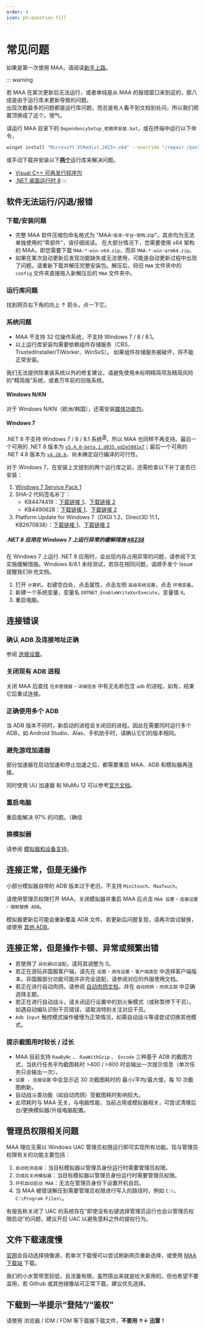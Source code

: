 ```yaml
---
order: 4
icon: ph:question-fill
---
```


# 常见问题

如果是第一次使用 MAA，请阅读[新手上路](./newbie.md)。

::: warning

若 MAA 在某次更新后无法运行，或者单纯是从 MAA 的报错窗口来到这的，那八成是由于运行库未更新导致的问题。  
出现次数最多的问题都是运行库问题，而总是有人看不到文档到处问，所以我们把置顶换成了这个。很气。

请运行 MAA 目录下的 `DependencySetup_依赖库安装.bat`，或在终端中运行以下命令，

```sh
winget install "Microsoft.VCRedist.2015+.x64" --override "/repair /passive /norestart" --force --uninstall-previous --accept-package-agreements && winget install "Microsoft.DotNet.DesktopRuntime.8" --override "/repair /passive /norestart" --force --uninstall-previous --accept-package-agreements
```

或手动下载并安装以下<u>**两个**</u>运行库来解决问题。

- [Visual C++ 可再发行程序包](https://aka.ms/vs/17/release/vc_redist.x64.exe)
- [.NET 桌面运行时 8](https://aka.ms/dotnet/8.0/windowsdesktop-runtime-win-x64.exe)
:::

## 软件无法运行/闪退/报错

### 下载/安装问题

- 完整 MAA 软件压缩包命名格式为 "MAA-`版本`-`平台`-`架构`.zip"，其余均为无法单独使用的“零部件”，请仔细阅读。
  在大部分情况下，您需要使用 x64 架构的 MAA，即您需要下载 `MAA-*-win-x64.zip`，而非 `MAA-*-win-arm64.zip`。
- 如果在某次自动更新后发现功能缺失或无法使用，可能是自动更新过程中出现了问题。请重新下载并解压完整安装包。解压后，将旧 `MAA` 文件夹中的 `config` 文件夹直接拖入新解压后的 `MAA` 文件夹中。

### 运行库问题

找到网页右下角的向上 ↑ 箭头，点一下它。

### 系统问题

- MAA 不支持 32 位操作系统，不支持 Windows 7 / 8 / 8.1。
- 以上运行库安装均需要依赖组件存储服务（CBS、TrustedInstaller/TiWorker、WinSxS）。
  如果组件存储服务被破坏，将不能正常安装。

我们无法提供除重装系统以外的修复建议，请避免使用未标明精简项及精简风险的“精简版”系统，或者万年前的旧版系统。

#### Windows N/KN

对于 Windows N/KN（欧洲/韩国），还需安装[媒体功能包](https://support.microsoft.com/zh-cn/topic/c1c6fffa-d052-8338-7a79-a4bb980a700a)。

#### Windows 7

.NET 8 不支持 Windows 7 / 8 / 8.1 系统<sup>[源](https://github.com/dotnet/core/issues/7556)</sup>，所以 MAA 也同样不再支持。最后一个可用的 .NET 8 版本为 [`v5.4.0-beta.1.d035.gd2e5001e7`](https://github.com/MaaAssistantArknights/MaaRelease/releases/tag/v5.4.0-beta.1.d035.gd2e5001e7)；最后一个可用的 .NET 4.8 版本为 [`v4.28.8`](https://github.com/MaaAssistantArknights/MaaAssistantArknights/releases/tag/v4.28.8)。尚未确定自行编译的可行性。

对于 Windows 7，在安装上文提到的两个运行库之前，还需检查以下补丁是否已安装：

1. [Windows 7 Service Pack 1](https://support.microsoft.com/zh-cn/windows/b3da2c0f-cdb6-0572-8596-bab972897f61)
2. SHA-2 代码签名补丁：
   - KB4474419：[下载链接 1](https://catalog.s.download.windowsupdate.com/c/msdownload/update/software/secu/2019/09/windows6.1-kb4474419-v3-x64_b5614c6cea5cb4e198717789633dca16308ef79c.msu)、[下载链接 2](http://download.windowsupdate.com/c/msdownload/update/software/secu/2019/09/windows6.1-kb4474419-v3-x64_b5614c6cea5cb4e198717789633dca16308ef79c.msu)
   - KB4490628：[下载链接 1](https://catalog.s.download.windowsupdate.com/c/msdownload/update/software/secu/2019/03/windows6.1-kb4490628-x64_d3de52d6987f7c8bdc2c015dca69eac96047c76e.msu)、[下载链接 2](http://download.windowsupdate.com/c/msdownload/update/software/secu/2019/03/windows6.1-kb4490628-x64_d3de52d6987f7c8bdc2c015dca69eac96047c76e.msu)
3. Platform Update for Windows 7（DXGI 1.2、Direct3D 11.1，KB2670838）：[下载链接 1](https://catalog.s.download.windowsupdate.com/msdownload/update/software/ftpk/2013/02/windows6.1-kb2670838-x64_9f667ff60e80b64cbed2774681302baeaf0fc6a6.msu)、[下载链接 2](http://download.windowsupdate.com/msdownload/update/software/ftpk/2013/02/windows6.1-kb2670838-x64_9f667ff60e80b64cbed2774681302baeaf0fc6a6.msu)

##### .NET 8 应用在 Windows 7 上运行异常的缓解措施 [#8238](https://github.com/MaaAssistantArknights/MaaAssistantArknights/issues/8238)

在 Windows 7 上运行 .NET 8 应用时，会出现内存占用异常的问题，请参阅下文实施缓解措施。Windows 8/8.1 未经测试，若存在相同问题，请顺手发个 Issue 提醒我们补充文档。

1. 打开 `计算机`，右键空白处，点击属性，点击左侧 `高级系统设置`，点击 `环境变量`。
2. 新建一个系统变量，变量名 `DOTNET_EnableWriteXorExecute`，变量值 `0`。
3. 重启电脑。

## 连接错误

### 确认 ADB 及连接地址正确

参阅 [连接设置](./connection.md)。

### 关闭现有 ADB 进程

关闭 MAA 后查找 `任务管理器` - `详细信息` 中有无名称包含 `adb` 的进程，如有，结束它后重试连接。

### 正确使用多个 ADB

当 ADB 版本不同时，新启动的进程会关闭旧的进程。因此在需要同时运行多个 ADB，如 Android Studio、Alas、手机助手时，请确认它们的版本相同。

### 避免游戏加速器

部分加速器在启动加速和停止加速之后，都需要重启 MAA、ADB 和模拟器再连接。

同时使用 UU 加速器 和 MuMu 12 可以参考[官方文档](https://mumu.163.com/help/20240321/35047_1144608.html)。

### 重启电脑

重启能解决 97% 的问题。（确信

### 换模拟器

请参阅 [模拟器和设备支持](./device/)。

## 连接正常，但是无操作

小部分模拟器自带的 ADB 版本过于老旧，不支持 `Minitouch`、`MaaTouch`。

请使用管理员权限打开 MAA，关闭模拟器并重启 MAA 后点击 `MAA 设置` - `连接设置` - `强制替换 ADB`。

模拟器更新后可能会重新覆盖 ADB 文件。若更新后问题复现，请再次尝试替换，或使用 [其他 ADB](./connection.md#使用谷歌提供的-adb)。

## 连接正常，但是操作卡顿、异常或频繁出错

- 若使用了 `异形屏UI适配`，请将其调整为 0。
- 若正在游玩非国服客户端，请先在 `设置` - `游戏设置` - `客户端类型` 中选择客户端版本。非国服部分功能可能并非完全适配，请参阅对应的外服使用文档。
- 若正在进行自动肉鸽，请参阅 [自动肉鸽文档](./introduction/integrated-strategy.md)，并在 `自动肉鸽` - `肉鸽主题` 中正确选择主题。
- 若正在进行自动战斗，请关闭运行设置中的划火柴模式（或称暂停下干员）。如遇自动编队识别干员错误，请取消特别关注对应干员。
- `Adb Input` 触控模式操作缓慢为正常情况，如需自动战斗等请尝试切换其他模式。

### 提示截图用时较长 / 过长

- MAA 目前支持 `RawByNc` 、 `RawWithGzip` 、 `Encode` 三种基于 ADB 的截图方式，当执行任务平均截图耗时 >400 / >800 时会输出一次提示信息（单次任务只会输出一次）。
- `设置 - 连接设置` 中会显示近 30 次截图耗时的 最小/平均/最大值，每 10 次截图刷新。
- 自动战斗类功能（如自动肉鸽）受截图耗时影响较大。
- 此项耗时与 MAA 无关，与电脑性能、当前占用或模拟器相关，可尝试清理后台/更换模拟器/升级电脑配置。

## 管理员权限相关问题

MAA 理应无需以 Windows UAC 管理员权限运行即可实现所有功能。现与管理员权限有关的功能主要包括：

1. `自动检测连接`：当目标模拟器以管理员身份运行时需要管理员权限。
2. `完成后关闭模拟器`：当目标模拟器以管理员身份运行时需要管理员权限。
3. `开机自动启动 MAA`：无法在管理员身份下设置开机自启。
4. 当 MAA 被错误解压到需要管理员权限进行写入的路径时，例如 `C:\`、`C:\Program Files\`。

有报告称关闭了 UAC 的系统存在“即使没有右键选择管理员运行也会以管理员权限启动”的问题，建议开启 UAC 以避免意料之外的提权行为。

## 文件下载速度慢

[官网](https://maa.plus)会自动选择镜像源，若单次下载慢可以尝试刷新网页重新选择，或使用 [MAA 下载站](https://ota.maa.plus/MaaAssistantArknights/MaaRelease/releases/download/) 下载。

我们的小水管带宽较低，且流量有限。虽然搭出来就是给大家用的，但也希望不要滥用，若 Github 或其他镜像站可正常下载，建议优先选择。

## 下载到一半提示“登陆”/“鉴权”

请使用 浏览器 / IDM / FDM 等下载器下载文件，**不要用 ↑↓ 迅雷！**
